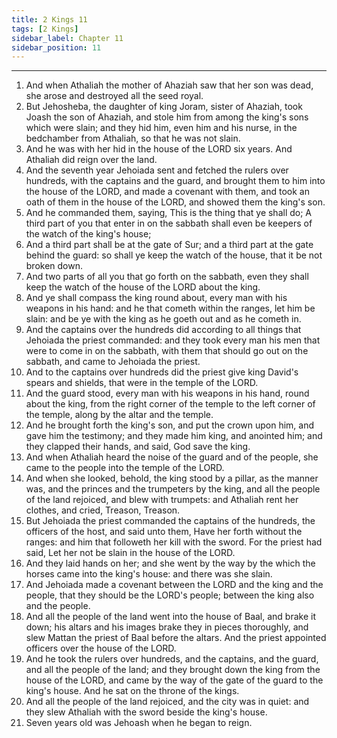 ```yaml
---
title: 2 Kings 11
tags: [2 Kings]
sidebar_label: Chapter 11
sidebar_position: 11
---
```


---
1. And when Athaliah the mother of Ahaziah saw that her son was dead, she arose and destroyed all the seed royal.
2. But Jehosheba, the daughter of king Joram, sister of Ahaziah, took Joash the son of Ahaziah, and stole him from among the king's sons which were slain; and they hid him, even him and his nurse, in the bedchamber from Athaliah, so that he was not slain.
3. And he was with her hid in the house of the LORD six years. And Athaliah did reign over the land.
4. And the seventh year Jehoiada sent and fetched the rulers over hundreds, with the captains and the guard, and brought them to him into the house of the LORD, and made a covenant with them, and took an oath of them in the house of the LORD, and showed them the king's son.
5. And he commanded them, saying, This is the thing that ye shall do; A third part of you that enter in on the sabbath shall even be keepers of the watch of the king's house;
6. And a third part shall be at the gate of Sur; and a third part at the gate behind the guard: so shall ye keep the watch of the house, that it be not broken down.
7. And two parts of all you that go forth on the sabbath, even they shall keep the watch of the house of the LORD about the king.
8. And ye shall compass the king round about, every man with his weapons in his hand: and he that cometh within the ranges, let him be slain: and be ye with the king as he goeth out and as he cometh in.
9. And the captains over the hundreds did according to all things that Jehoiada the priest commanded: and they took every man his men that were to come in on the sabbath, with them that should go out on the sabbath, and came to Jehoiada the priest.
10. And to the captains over hundreds did the priest give king David's spears and shields, that were in the temple of the LORD.
11. And the guard stood, every man with his weapons in his hand, round about the king, from the right corner of the temple to the left corner of the temple, along by the altar and the temple.
12. And he brought forth the king's son, and put the crown upon him, and gave him the testimony; and they made him king, and anointed him; and they clapped their hands, and said, God save the king.
13. And when Athaliah heard the noise of the guard and of the people, she came to the people into the temple of the LORD.
14. And when she looked, behold, the king stood by a pillar, as the manner was, and the princes and the trumpeters by the king, and all the people of the land rejoiced, and blew with trumpets: and Athaliah rent her clothes, and cried, Treason, Treason.
15. But Jehoiada the priest commanded the captains of the hundreds, the officers of the host, and said unto them, Have her forth without the ranges: and him that followeth her kill with the sword. For the priest had said, Let her not be slain in the house of the LORD.
16. And they laid hands on her; and she went by the way by the which the horses came into the king's house: and there was she slain.
17. And Jehoiada made a covenant between the LORD and the king and the people, that they should be the LORD's people; between the king also and the people.
18. And all the people of the land went into the house of Baal, and brake it down; his altars and his images brake they in pieces thoroughly, and slew Mattan the priest of Baal before the altars. And the priest appointed officers over the house of the LORD.
19. And he took the rulers over hundreds, and the captains, and the guard, and all the people of the land; and they brought down the king from the house of the LORD, and came by the way of the gate of the guard to the king's house. And he sat on the throne of the kings.
20. And all the people of the land rejoiced, and the city was in quiet: and they slew Athaliah with the sword beside the king's house.
21. Seven years old was Jehoash when he began to reign.